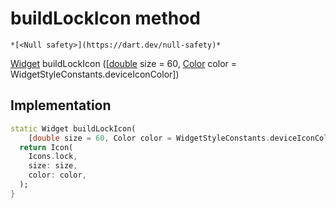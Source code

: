 


# buildLockIcon method




    *[<Null safety>](https://dart.dev/null-safety)*




[Widget](https://api.flutter.dev/flutter/widgets/Widget-class.html) buildLockIcon
([[double](https://api.flutter.dev/flutter/dart-core/double-class.html) size = 60, [Color](https://api.flutter.dev/flutter/dart-ui/Color-class.html) color = WidgetStyleConstants.deviceIconColor])








## Implementation

```dart
static Widget buildLockIcon(
    [double size = 60, Color color = WidgetStyleConstants.deviceIconColor]) {
  return Icon(
    Icons.lock,
    size: size,
    color: color,
  );
}
```







